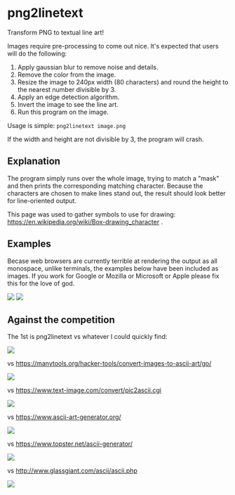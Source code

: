 # png2linetext

Transform PNG to textual line art!

Images require pre-processing to come out nice. It's expected that users will do
the following:

1. Apply gaussian blur to remove noise and details.
2. Remove the color from the image.
3. Resize the image to 240px width (80 characters) and round the height to the
nearest number divisible by 3.
4. Apply an edge detection algorithm.
5. Invert the image to see the line art.
6. Run this program on the image.

Usage is simple: `png2linetext image.png`

If the width and height are not divisible by 3, the program will crash.

## Explanation

The program simply runs over the whole image, trying to match a "mask" and then
prints the corresponding matching character. Because the characters are chosen
to make lines stand out, the result should look better for line-oriented output.

This page was used to gather symbols to use for drawing:
https://en.wikipedia.org/wiki/Box-drawing_character .

## Examples

Becase web browsers are currently terrible at rendering the output as all
monospace, unlike terminals, the examples below have been included as images. If
you work for Google or Mozilla or Microsoft or Apple please fix this for the
love of god.

![](./examples/1612074093.png)
![](./examples/1612074107.png)

## Against the competition

The 1st is png2linetext vs whatever I could quickly find:

![](./examples/1612074114.png)

vs https://manytools.org/hacker-tools/convert-images-to-ascii-art/go/

![](./examples/1612074741.png)

vs https://www.text-image.com/convert/pic2ascii.cgi

![](./examples/1612075210.png)

vs https://www.ascii-art-generator.org/

![](./examples/1612075258.png)

vs https://www.topster.net/ascii-generator/

![](./examples/1612075432.png)

vs http://www.glassgiant.com/ascii/ascii.php

![](./examples/1612075461.png)


